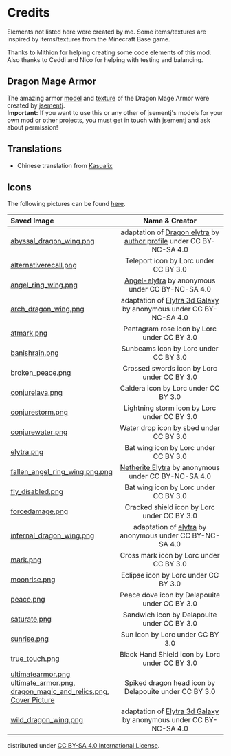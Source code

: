 # Credits
Elements not listed here were created by me. Some items/textures are inspired by items/textures from the Minecraft Base game.

Thanks to Mithion for helping creating some code elements of this mod. Also thanks to Ceddi and Nico for helping with testing and balancing.

## Dragon Mage Armor
The amazing armor [model](/src/main/resources/assets/dragonmagicandrelics/geo/dragon_mage_armor.geo.json) 
and [texture](/src/main/resources/assets/dragonmagicandrelics/textures/models/armor/infernal_dragon_mage_armor_texture.png) 
of the Dragon Mage Armor were created by [jsementj](https://www.reddit.com/user/jsementj/).
<br>__Important:__ If you want to use this or any other of jsementj's models for your own mod or other projects, you must get in touch with jsementj and ask about permission!

## Translations
- Chinese translation from [Kasualix](https://github.com/Joh0210/DragonMagicAndRelics/commits?author=Kasualix)

## Icons
The following pictures can be found [here](https://game-icons.net). 
  

| Saved Image                                                                                                                                                                                                                                                                                                                              |                                                                                              Name & Creator                                                                                               | 
|:-----------------------------------------------------------------------------------------------------------------------------------------------------------------------------------------------------------------------------------------------------------------------------------------------------------------------------------------|:---------------------------------------------------------------------------------------------------------------------------------------------------------------------------------------------------------:|
| [abyssal_dragon_wing.png](/src/main/resources/assets/dragonmagicandrelics/textures/models/armor/abyssal_dragon_wing.png)                                                                                                                                                                                                                 | adaptation of [Dragon elytra](https://minecraft.novaskin.me/skin/1118213321/Dragon-elytra) by [author profile](https://minecraft.novaskin.me/gallery/profile/102225959245460772812) under CC BY-NC-SA 4.0 |
| [alternativerecall.png](/src/main/resources/assets/dragonmagicandrelics/textures/spell/component/alternativerecall.png)                                                                                                                                                                                                                  |                                                                                   Teleport icon by Lorc under CC BY 3.0                                                                                   |
| [angel_ring_wing.png](/src/main/resources/assets/dragonmagicandrelics/textures/models/angel_ring_wing.png)                                                                                                                                                                                                                               |                                               [Angel-elytra](https://minecraft.novaskin.me/skin/4915913041/Angel-elytra) by anonymous under CC BY-NC-SA 4.0                                               |
| [arch_dragon_wing.png](/src/main/resources/assets/dragonmagicandrelics/textures/models/armor/arch_dragon_wing.png)                                                                                                                                                                                                                       |                                    adaptation of [Elytra 3d Galaxy](https://minecraft.novaskin.me/skin/2044903065/Elytra-3d-Galaxy) by anonymous under CC BY-NC-SA 4.0                                    |
| [atmark.png](/src/main/resources/assets/dragonmagicandrelics/textures/spell/shape/atmark.png)                                                                                                                                                                                                                                            |                                                                                Pentagram rose icon by Lorc under CC BY 3.0                                                                                |
| [banishrain.png](/src/main/resources/assets/dragonmagicandrelics/textures/spell/component/banishrain.png)                                                                                                                                                                                                                                |                                                                                   Sunbeams icon by Lorc under CC BY 3.0                                                                                   |
| [broken_peace.png](src/main/resources/assets/dragonmagicandrelics/textures/mob_effect/broken_peace.png)                                                                                                                                                                                                                                  |                                                                                Crossed swords icon by Lorc under CC BY 3.0                                                                                |
| [conjurelava.png](/src/main/resources/assets/dragonmagicandrelics/textures/spell/component/conjurelava.png)                                                                                                                                                                                                                              |                                                                                   Caldera icon by Lorc under CC BY 3.0                                                                                    |
| [conjurestorm.png](/src/main/resources/assets/dragonmagicandrelics/textures/spell/component/conjurestorm.png)                                                                                                                                                                                                                            |                                                                               Lightning storm icon by Lorc under CC BY 3.0                                                                                |
| [conjurewater.png](/src/main/resources/assets/dragonmagicandrelics/textures/spell/component/conjurewater.png)                                                                                                                                                                                                                            |                                                                                  Water drop icon by sbed under CC BY 3.0                                                                                  |
| [elytra.png](src/main/resources/assets/dragonmagicandrelics/textures/mob_effect/elytra.png)                                                                                                                                                                                                                                              |                                                                                   Bat wing icon by Lorc under CC BY 3.0                                                                                   |
| [fallen_angel_ring_wing.png.png](/src/main/resources/assets/dragonmagicandrelics/textures/models/fallen_angel_ring_wing.png)                                                                                                                                                                                                             |                                           [Netherite Elytra](https://minecraft.novaskin.me/skin/4317373181/Netherite-Elytra) by anonymous under CC BY-NC-SA 4.0                                           |
| [fly_disabled.png](src/main/resources/assets/dragonmagicandrelics/textures/mob_effect/fly_disabled.png)                                                                                                                                                                                                                                  |                                                                                   Bat wing icon by Lorc under CC BY 3.0                                                                                   |
| [forcedamage.png](/src/main/resources/assets/dragonmagicandrelics/textures/spell/component/forcedamage.png)                                                                                                                                                                                                                              |                                                                                Cracked shield icon by Lorc under CC BY 3.0                                                                                |
| [infernal_dragon_wing.png](/src/main/resources/assets/dragonmagicandrelics/textures/models/armor/infernal_dragon_wing.png)                                                                                                                                                                                                               |                                              adaptation of [elytra](https://minecraft.novaskin.me/skin/5012153940/elytra) by anonymous under CC BY-NC-SA 4.0                                              |
| [mark.png](/src/main/resources/assets/dragonmagicandrelics/textures/spell/component/mark.png)                                                                                                                                                                                                                                            |                                                                                  Cross mark icon by Lorc under CC BY 3.0                                                                                  |
| [moonrise.png](/src/main/resources/assets/dragonmagicandrelics/textures/spell/component/moonrise.png)                                                                                                                                                                                                                                    |                                                                                   Eclipse icon by Lorc under CC BY 3.0                                                                                    |
| [peace.png](src/main/resources/assets/dragonmagicandrelics/textures/mob_effect/peace.png)                                                                                                                                                                                                                                                |                                                                               Peace dove icon by Delapouite under CC BY 3.0                                                                               |
| [saturate.png](/src/main/resources/assets/dragonmagicandrelics/textures/spell/component/saturate.png)                                                                                                                                                                                                                                    |                                                                                Sandwich icon by Delapouite under CC BY 3.0                                                                                |
| [sunrise.png](/src/main/resources/assets/dragonmagicandrelics/textures/spell/component/sunrise.png)                                                                                                                                                                                                                                      |                                                                                     Sun icon by Lorc under CC BY 3.0                                                                                      |
| [true_touch.png](/src/main/resources/assets/dragonmagicandrelics/textures/spell/shape/true_touch.png)                                                                                                                                                                                                                                    |                                                                              Black Hand Shield icon by Lorc under CC BY 3.0                                                                               |
| [ultimatearmor.png](/src/main/resources/assets/dragonmagicandrelics/textures/spell/component/ultimatearmor.png)<br>   [ultimate_armor.png,](/src/main/resources/assets/dragonmagicandrelics/textures/mob_effect/ultimate_armor.png)<br>[dragon_magic_and_relics.png,<br/>Cover Picture](/src/main/resources/dragon_magic_and_relics.png) |                                                                           Spiked dragon head icon by Delapouite under CC BY 3.0                                                                           |
| [wild_dragon_wing.png](/src/main/resources/assets/dragonmagicandrelics/textures/models/armor/wild_dragon_wing.png)                                                                                                                                                                                                                       |                                    adaptation of [Elytra 3d Galaxy](https://minecraft.novaskin.me/skin/2044903065/Elytra-3d-Galaxy) by anonymous under CC BY-NC-SA 4.0                                    |



distributed under [CC BY-SA 4.0 International License](https://creativecommons.org/licenses/by-sa/4.0/).

